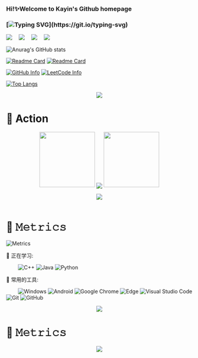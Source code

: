 ### Hi!:sparkles:Welcome to Kayin's Github homepage
### [![Typing SVG](https://readme-typing-svg.herokuapp.com?font=Fira+Code&pause=1000&width=435&lines=Hello+World!)](https://git.io/typing-svg)

<!-- 个人资料徽标 -->
<div align="left">
  <a href="https://qzkevin.github.io"><img src="https://img.shields.io/badge/website-个人博客-blue"></a>&emsp;
  <a href="https://space.bilibili.com/1795167221"><img src="https://img.shields.io/badge/bilibili-B%E7%AB%99-ff69b4"></a>&emsp;
  <a href="https://www.zhihu.com/people/delusionchen-che"><img src="https://img.shields.io/badge/zhihu-%E7%9F%A5%E4%B9%8E-blue"></a>&emsp;
  <img src="https://visitor-badge.glitch.me/badge?page_id=https://github.com/QzKevin&right_color=red" />
  

<!--
**QzKevin/QzKevin** is a ✨ _special_ ✨ repository because its `README.md` (this file) appears on your GitHub profile.

Here are some ideas to get you started:

- 🔭 I’m currently working on ...
- 🌱 I’m currently learning ...
- 👯 I’m looking to collaborate on ...
- 🤔 I’m looking for help with ...
- 💬 Ask me about ...
- 📫 How to reach me: ...
- 😄 Pronouns: ...
- ⚡ Fun fact: ...
-->
![Anurag's GitHub stats](https://github-readme-stats.vercel.app/api?username=QzKevin&show_icons=true&theme=vue&count_private=true)

[![Readme Card](https://github-readme-stats.vercel.app/api/pin/?username=QzKevin&theme=vue&repo=typecho_vercel)](https://github.com/QzKevin/typecho_vercel)
[![Readme Card](https://github-readme-stats.vercel.app/api/pin/?username=QzKevin&theme=vue&repo=qzkevin.github.io)](https://github.com/QzKevin/qzkevin.github.io)

[![GitHub Info](https://stats.justsong.cn/api/github?username=QzKevin)](https://github.com/QzKevin)
[![LeetCode Info](https://stats.justsong.cn/api/leetcode?username=kayin-r&cn=true)](https://leetcode.cn/u/kayin-r) 

[![Top Langs](https://github-readme-stats.vercel.app/api/top-langs/?username=qzkevin&layout=compact)](https://github.com/anuraghazra/github-readme-stats)

<!-- GitHub Activity Graph -->
<div align="center"><img src="https://activity-graph.herokuapp.com/graph?username=qzkevin&theme=xcode" /></div>

# 🚀 Action

<!-- 连续提交代码天数记录 -->
<p align="center">
  <img width="150" src="https://cdn.cbd.int/anzhiyu-assets/image/common/github-info/left-wing.png" />
  <img align="center" src="https://github-readme-streak-stats.herokuapp.com/?user=qzkevin&theme=dark&hide_border=true" />
  <img width="150" src="https://cdn.cbd.int/anzhiyu-assets/image/common/github-info/right-wing.png" />
</p>


<!-- GitHub奖杯🏆 -->
<div align="center"><img  src="https://github-profile-trophy.vercel.app/?username=qzkevin&theme=gruvbox&row=1&column=7&no-frame=true&no-bg=true" /></div>
<br>

# 🎯 𝙼𝚎𝚝𝚛𝚒𝚌𝚜
  
 ![Metrics](https://metrics.lecoq.io/QzKevin?template=classic&base=header%2C%20activity%2C%20community%2C%20repositories%2C%20metadata&base.indepth=false&base.hireable=false&base.skip=false&config.timezone=Asia%2FSingapore)
  
💪 正在学习:

&emsp;&emsp;
![C++](https://img.shields.io/badge/-C++-00599C?style=flat-square&logo=c)
![Java](https://img.shields.io/badge/-java-yellow?style=flat-square&logo=java)
![Python](https://img.shields.io/badge/-Python-pink?style=flat-square&logo=Python)

🧰 常用的工具:

&emsp;&emsp;
![Windows](https://img.shields.io/badge/Windows-0078D6?style=flat-square&logo=windows&logoColor=white)
![Android](https://img.shields.io/badge/Android-3DDC84?style=flat-square&logo=android&logoColor=white)
![Google Chrome](https://img.shields.io/badge/Chrome-4285F4?style=flat-square&logo=GoogleChrome&logoColor=white)
![Edge](https://img.shields.io/badge/Edge-0078D7?style=flat-square&logo=Microsoft-edge&logoColor=white)
![Visual Studio Code](https://img.shields.io/badge/-Visual%20Studio%20Code-007ACC?style=flat-square&logo=Visual%20Studio%20Code&logoColor=fff)
![Git](https://img.shields.io/badge/-Git-FCC624?style=flat-square&logo=git)
![GitHub](https://img.shields.io/badge/-GitHub-pink?style=flat-square&logo=github)

<div align="center"><img src="https://cdn.cbd.int/anzhiyu-assets@1.0.11/image/common/github-info/personal-homepage-banner.jpg" /></div>

# 🎯 𝙼𝚎𝚝𝚛𝚒𝚌𝚜

<!-- plugin metrics -->
<div align="center">
  <img src="https://cdn.cbd.int/anzhiyu-assets/image/common/github-info/rocket-banner.jpg"/>
</div>
